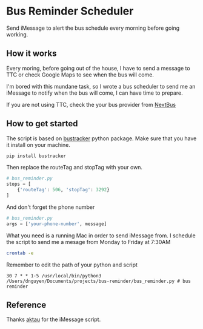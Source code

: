 # Bus Reminder Scheduler

Send iMessage to alert the bus schedule every morning before going working.

## How it works

Every moring, before going out of the house, I have to send a message to TTC or check Google Maps to see when the bus will come.

I'm bored with this mundane task, so I wrote a bus scheduler to send me an iMessage to notify when the bus will come, I can have time to prepare.

If you are not using TTC, check the your bus provider from [NextBus](http://webservices.nextbus.com/service/publicXMLFeed?command=agencyList)

## How to get started

The script is based on [bustracker](https://github.com/dalenguyen/bustracker) python package. Make sure that you have it install on your machine.

```bash
pip install bustracker
```

Then replace the routeTag and stopTag with your own.

```python
# bus_reminder.py
stops = [
    {'routeTag': 506, 'stopTag': 3292}
]
```

And don't forget the phone number

```python
# bus_reminder.py
args = ['your-phone-number', message]

```

What you need is a running Mac in order to send iMessage from. I schedule the script to send me a mesage from Monday to Friday at 7:30AM

```bash
crontab -e
```

Remember to edit the path of your python and script

```shell
30 7 * * 1-5 /usr/local/bin/python3 /Users/dnguyen/Documents/projects/bus-reminder/bus_reminder.py # bus reminder
```

## Reference

Thanks [aktau](https://gist.github.com/aktau/8958054) for the iMessage script.
